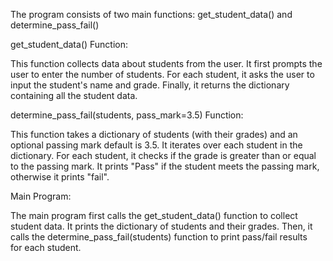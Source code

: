 The program consists of two main functions: get_student_data() and determine_pass_fail()


get_student_data() Function:

This function collects data about students from the user.
It first prompts the user to enter the number of students.
For each student, it asks the user to input the student's name and grade.
Finally, it returns the dictionary containing all the student data.

determine_pass_fail(students, pass_mark=3.5) Function:

This function takes a dictionary of students (with their grades) and an optional passing mark default is 3.5.
It iterates over each student in the dictionary.
For each student, it checks if the grade is greater than or equal to the passing mark.
It prints "Pass" if the student meets the passing mark, otherwise it prints "fail".

Main Program:

The main program first calls the get_student_data() function to collect student data.
It prints the dictionary of students and their grades.
Then, it calls the determine_pass_fail(students) function to print pass/fail results for each student.

